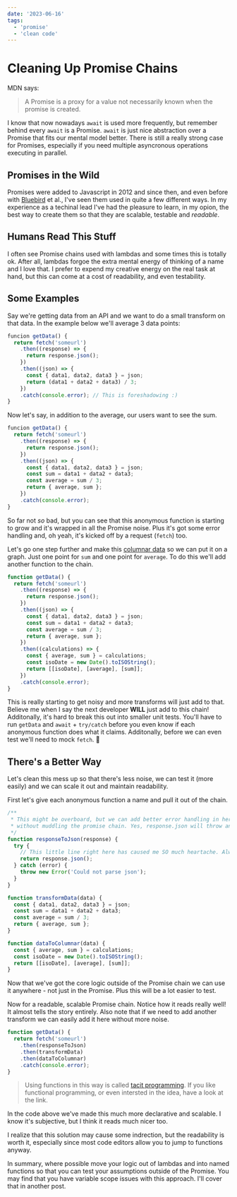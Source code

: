 ```yaml
---
date: '2023-06-16'
tags:
  - 'promise'
  - 'clean code'
---
```


# Cleaning Up Promise Chains

MDN says:

> A Promise is a proxy for a value not necessarily known when the promise is created.

I know that now nowadays `await` is used more frequently, but remember behind every `await` is a Promise. `await` is just nice abstraction over a Promise that fits our mental model better. There is still a really strong case for Promises, especially if you need multiple asyncronous operations executing in parallel.

## Promises in the Wild

Promises were added to Javascript in 2012 and since then, and even before with [Bluebird](http://bluebirdjs.com/docs/getting-started.html) et al., I've seen them used in quite a few different ways. In my experience as a techinal lead I've had the pleasure to learn, in my opion, the best way to create them so that they are scalable, testable and _readable_.

## Humans Read This Stuff

I often see Promise chains used with lambdas and some times this is totally ok. After all, lambdas forgoe the extra mental energy of thinking of a name and I love that. I prefer to expend my creative energy on the real task at hand, but this can come at a cost of readability, and even testability.

## Some Examples

Say we're getting data from an API and we want to do a small transform on that data. In the example below we'll average 3 data points:

```js
funcion getData() {
  return fetch('someurl')
    .then((response) => {
      return response.json();
    })
    .then((json) => {
      const { data1, data2, data3 } = json;
      return (data1 + data2 + data3) / 3;
    })
    .catch(console.error); // This is foreshadowing :)
}
```

Now let's say, in addition to the average, our users want to see the sum.

```js
funcion getData() {
  return fetch('someurl')
    .then((response) => {
      return response.json();
    })
    .then((json) => {
      const { data1, data2, data3 } = json;
      const sum = data1 + data2 + data3;
      const average = sum / 3;
      return { average, sum };
    })
    .catch(console.error);
}
```

So far not _*so*_ bad, but you can see that this anonymous function is starting to grow and it's wrapped in all the Promise noise. Plus it's got some error handling and, oh yeah, it's kicked off by a request (`fetch`) too.

Let's go one step further and make this [columnar data](https://github.com/leeoniya/uPlot/tree/master/docs#data-format) so we can put it on a graph. Just one point for `sum` and one point for `average`. To do this we'll add another function to the chain.

```js
function getData() {
  return fetch('someurl')
    .then((response) => {
      return response.json();
    })
    .then((json) => {
      const { data1, data2, data3 } = json;
      const sum = data1 + data2 + data3;
      const average = sum / 3;
      return { average, sum };
    })
    .then((calculations) => {
      const { average, sum } = calculations;
      const isoDate = new Date().toISOString();
      return [[isoDate], [average], [sum]];
    })
    .catch(console.error);
}
```

This is really starting to get noisy and more transforms will just add to that. Believe me when I say the next developer **WILL** just add to this chain! Additonally, it's hard to break this out into smaller unit tests. You'll have to run `getData` and `await` + `try/catch` before you even know if each anonymous function does what it claims. Additonally, before we can even test we'll need to mock `fetch`. 🤕

## There's a Better Way

Let's clean this mess up so that there's less noise, we can test it (more easily) and we can scale it out and maintain readability.

First let's give each anonymous function a name and pull it out of the chain.

```js
/**
 * This might be overboard, but we can add better error handling in here
 * without muddling the promise chain. Yes, response.json will throw anyway
 */
function responseToJson(response) {
  try {
    // This little line right here has caused me SO much heartache. Always handle malformed json!
    return response.json();
  } catch (error) {
    throw new Error('Could not parse json');
  }
}

function transformData(data) {
  const { data1, data2, data3 } = json;
  const sum = data1 + data2 + data3;
  const average = sum / 3;
  return { average, sum };
}

function dataToColumnar(data) {
  const { average, sum } = calculations;
  const isoDate = new Date().toISOString();
  return [[isoDate], [average], [sum]];
}
```

Now that we've got the core logic outside of the Promise chain we can use it anywhere - not just in the Promise. Plus this will be a lot easier to test.

Now for a readable, scalable Promise chain. Notice how it reads really well! It almost tells the story entirely. Also note that if we need to add another transform we can easily add it here without more noise.

```js
function getData() {
  return fetch('someurl')
    .then(responseToJson)
    .then(transformData)
    .then(dataToColumnar)
    .catch(console.error);
}
```

> Using functions in this way is called [tacit programming](https://en.wikipedia.org/wiki/Tacit_programming). If you like functional programming, or even intersted in the idea, have a look at the link.

In the code above we've made this much more declarative and scalable. I know it's subjective, but I think it reads much nicer too.

I realize that this solution may cause some indrection, but the readability is worth it, especially since most code editors allow you to jump to functions anyway.

In summary, where possible move your logic out of lambdas and into named functions so that you can test your assumptions outside of the Promise. You may find that you have variable scope issues with this approach. I'll cover that in another post.
